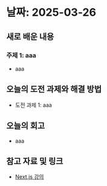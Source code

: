 # 날짜: 2025-03-26

## 새로 배운 내용
### 주제 1: aaa
- aaa

## 오늘의 도전 과제와 해결 방법
- 도전 과제 1: aaa

## 오늘의 회고
- aaa
  
## 참고 자료 및 링크
- [Next.js 강의](https://codingapple.com/course/next-js/)
